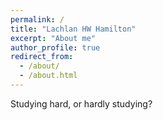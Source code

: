```yaml
---
permalink: /
title: "Lachlan HW Hamilton"
excerpt: "About me"
author_profile: true
redirect_from: 
  - /about/
  - /about.html
---
```


Studying hard, or hardly studying?
